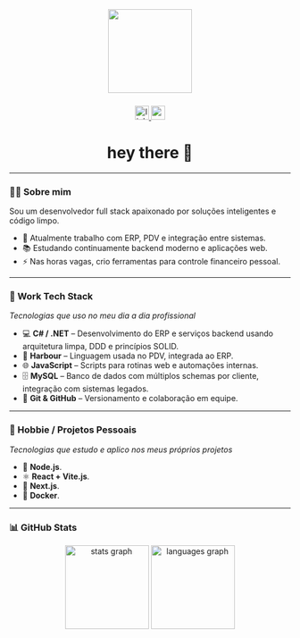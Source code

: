 <div align="center">
  <img height="150" src="https://media.giphy.com/media/M9gbBd9nbDrOTu1Mqx/giphy.gif" />
</div>

###

<div align="center">
  <a href="https://www.linkedin.com/in/seu-perfil-linkedin" target="_blank">
    <img src="https://img.shields.io/static/v1?message=LinkedIn&logo=linkedin&label=&color=0077B5&logoColor=white&labelColor=&style=for-the-badge" height="25" alt="linkedin logo" />
  </a>
  <a href="mailto:seuemail@gmail.com" target="_blank">
    <img src="https://img.shields.io/static/v1?message=Gmail&logo=gmail&label=&color=EA4335&logoColor=white&labelColor=&style=for-the-badge" height="25" alt="gmail logo" />
  </a>
</div>

###

<h1 align="center">hey there 👋</h1>

---

### 👨‍💻 Sobre mim

Sou um desenvolvedor full stack apaixonado por soluções inteligentes e código limpo.  

- 🔭 Atualmente trabalho com ERP, PDV e integração entre sistemas.  
- 📚 Estudando continuamente backend moderno e aplicações web.  
- ⚡ Nas horas vagas, crio ferramentas para controle financeiro pessoal.

---

### 💼 Work Tech Stack  
_Tecnologias que uso no meu dia a dia profissional_

- 💻 **C# / .NET** – Desenvolvimento do ERP e serviços backend usando arquitetura limpa, DDD e princípios SOLID.  
- 🧠 **Harbour** – Linguagem usada no PDV, integrada ao ERP.  
- 🌐 **JavaScript** – Scripts para rotinas web e automações internas.  
- 🗄️ **MySQL** – Banco de dados com múltiplos schemas por cliente, integração com sistemas legados.  
- 🔧 **Git & GitHub** – Versionamento e colaboração em equipe.

---

### 🎯 Hobbie / Projetos Pessoais  
_Tecnologias que estudo e aplico nos meus próprios projetos_

- 🌱 **Node.js**.  
- ⚛️ **React + Vite.js**.  
- 🚀 **Next.js**.  
- 🐳 **Docker**.

---

### 📊 GitHub Stats

<div align="center">
  <img src="https://github-readme-stats.vercel.app/api?username=amorimcesar&hide_title=true&hide_rank=false&show_icons=true&include_all_commits=true&count_private=true&disable_animations=false&theme=gotham&locale=en&hide_border=true&order=1" height="150" alt="stats graph"  />
  <img src="https://github-readme-stats.vercel.app/api/top-langs?username=amorimcesar&locale=en&hide_title=true&layout=compact&card_width=320&langs_count=5&theme=gotham&hide_border=true&order=2" height="150" alt="languages graph"  />
</div>

###
